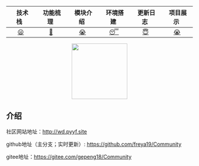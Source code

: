 <div align="center">

| &nbsp;&nbsp;技术栈&nbsp;&nbsp; |&nbsp;功能梳理&nbsp; | &nbsp;模块介绍&nbsp;|&nbsp;环境搭建&nbsp;| &nbsp;更新日志&nbsp;|&nbsp;项目展示&nbsp;|         
| :---: | :----: | :---: | :----: | :----: | :----: |
| [  :frowning:   ]() | [   :grimacing:   ](./docs/功能梳理.md) | [ :sob:  ](./docs/模块介绍.md) | [ :sleeping:  ](./docs/环境搭建.md) | [ :innocent: ](./docs/更新日志.md) |[ :sob: ](./docs/项目展示.md)|

<div align="center">
    <img src="https://images.gitee.com/uploads/images/2020/0620/092613_bf6c8afe_5724172.png" width="150px">
</div>
</div>

## 介绍

社区网站地址：http://wd.pyyf.site 

github地址（主分支；实时更新）: https://github.com/freya19/Community

gitee地址：https://gitee.com/gepeng18/Community
